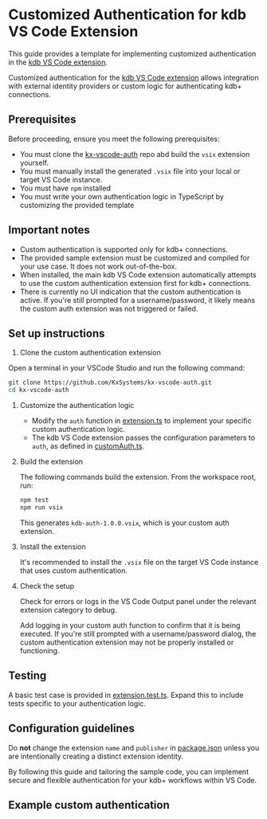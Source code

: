 # Customized Authentication for kdb VS Code Extension

This guide provides a template for implementing customized authentication in the [kdb VS Code extension](https://github.com/KxSystems/kx-vscode).

Customized authentication for the [kdb VS Code extension](https://github.com/KxSystems/kx-vscode) allows integration with external identity providers or custom logic for authenticating kdb+ connections.

## Prerequisites

Before proceeding, ensure you meet the following prerequisites:

- You must clone the [kx-vscode-auth](https://github.com/KxSystems/kx-vscode-auth) repo abd build the `vsix` extension yourself.
- You must manually install the generated `.vsix` file into your local or target VS Code instance.
- You must have `npm` installed
- You must write your own authentication logic in TypeScript by customizing the provided template

<!-- Are there any other dependencies we should add? -->

## Important notes

- Custom authentication is supported only for kdb+ connections.
- The provided sample extension must be customized and compiled for your use case. It does not work out-of-the-box.
- When installed, the main kdb VS Code extension automatically attempts to use the custom authentication extension first for kdb+ connections.
- There is currently no UI indication that the custom authentication is active. If you're still prompted for a username/password, it likely means the custom auth extension was not triggered or failed.

## Set up instructions

1. Clone the custom authentication extension

<!-- **TODO** Can we provide how to do that? Is the below correct? -->

Open a terminal in your VSCode Studio and run the following command:

```sh
git clone https://github.com/KxSystems/kx-vscode-auth.git
cd kx-vscode-auth
```

1. Customize the authentication logic

    - Modify the `auth` function in [extension.ts](https://github.com/KxSystems/kx-vscode-auth/blob/main/src/extension.ts) to implement your specific custom authentication logic.
    - The kdb VS Code extension passes the configuration parameters to `auth`, as defined in [customAuth.ts](https://github.com/KxSystems/kx-vscode-auth/blob/main/src/customAuth.ts).

    <!-- **TODO** Can we add an example here? -->

2. Build the extension

    The following commands build the extension. From the workspace root, run:
    ```sh
    npm test
    npm run vsix
    ```
    
    This generates `kdb-auth-1.0.0.vsix`, which is your custom auth extension.

3. Install the extension

    It's recommended to install the `.vsix` file on the target VS Code instance that uses custom authentication.

4. Check the setup
 
    Check for errors or logs in the VS Code Output panel under the relevant extension category to debug.

    Add logging in your custom auth function to confirm that it is being executed. If you're still prompted with a username/password dialog, the custom authentication extension may not be properly installed or functioning.

## Testing

A basic test case is provided in [extension.test.ts](https://github.com/KxSystems/kx-vscode-auth/blob/main/src/test/extension.test.ts). Expand this to include tests specific to your authentication logic.

## Configuration guidelines

Do **not** change the extension `name` and `publisher` in [package.json](https://github.com/KxSystems/kx-vscode-auth/blob/main/package.json) unless you are intentionally creating a distinct extension identity.

By following this guide and tailoring the sample code, you can implement secure and flexible authentication for your kdb+ workflows within VS Code.

## Example custom authentication

<!-- **TODO** Can we add a simple example of a working externally developed auth? -->